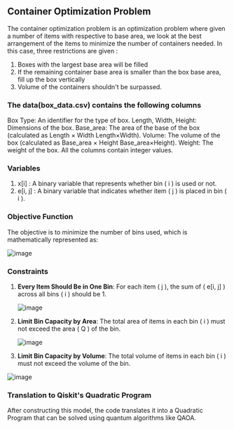 ## Container Optimization Problem

The container optimization problem is an optimization problem where given a number of items with respective to base area, we look at the best arrangement of the items to minimize the number of containers needed. In this case, three restrictions are given : 
1. Boxes with the largest base area will be filled
2. If the remaining container base area is smaller than the box base area, fill up the box vertically
3. Volume of the containers shouldn't be surpassed.

### The data(box_data.csv) contains the following columns

Box Type: An identifier for the type of box.
Length, Width, Height: Dimensions of the box.
Base_area: The area of the base of the box (calculated as 
Length
×
Width
Length×Width).
Volume: The volume of the box (calculated as 
Base_area
×
Height
Base_area×Height).
Weight: The weight of the box.
All the columns contain integer values.

### Variables

1. x[i] : A binary variable that represents whether bin \( i \) is used or not.
2. e[i, j] : A binary variable that indicates whether item \( j \) is placed in bin \( i \).

### Objective Function

The objective is to minimize the number of bins used, which is mathematically represented as:

![image](https://github.com/kathy060415/CityHackQuantumOptimization/assets/71390293/cdaa1b5c-6172-49b9-98a4-1292f5269f79)

### Constraints

1. **Every Item Should Be in One Bin**: For each item \( j \), the sum of \( e[i, j] \) across all bins \( i \) should be 1.

   ![image](https://github.com/kathy060415/CityHackQuantumOptimization/assets/71390293/108263b3-5922-4b68-8016-cae746ffa8f7)

2. **Limit Bin Capacity by Area**: The total area of items in each bin \( i \) must not exceed the area \( Q \) of the bin.


   ![image](https://github.com/kathy060415/CityHackQuantumOptimization/assets/71390293/0d174503-3f8d-4dd0-8632-201d3c26790a)

   
3.  **Limit Bin Capacity by Volume**: The total volume of items in each bin \( i \) must not exceed the volume of the bin.


   ![image](https://github.com/kathy060415/CityHackQuantumOptimization/assets/71390293/c75e65e0-5b8a-485c-ab9c-cc0642059df0)


### Translation to Qiskit's Quadratic Program

After constructing this model, the code translates it into a Quadratic Program that can be solved using quantum algorithms like QAOA.

